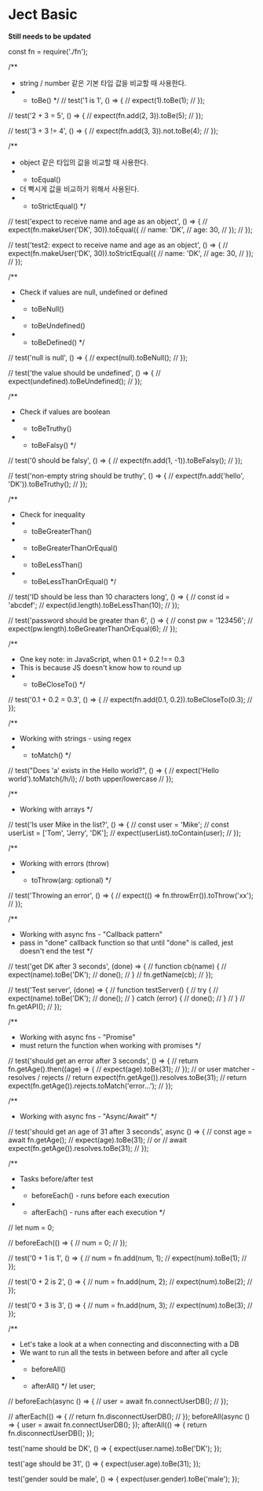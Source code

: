# Ject Basic

**Still needs to be updated**

const fn = require('./fn');

/**
 * string / number 같은 기본 타입 값을 비교할 때 사용한다.
 * - toBe()
 */
// test('1 is 1', () => {
//   expect(1).toBe(1);
// });

// test('2 + 3 = 5', () => {
//   expect(fn.add(2, 3)).toBe(5);
// });

// test('3 + 3 != 4', () => {
//   expect(fn.add(3, 3)).not.toBe(4);
// });

/**
 * object 같은 타입의 값을 비교할 때 사용한다.
 * - toEqual()
 * 더 빡시게 값을 비교하기 위해서 사용된다.
 * - toStrictEqual()
 */

// test('expect to receive name and age as an object', () => {
//   expect(fn.makeUser('DK', 30)).toEqual({
//     name: 'DK',
//     age: 30,
//   });
// });

// test('test2: expect to receive name and age as an object', () => {
//   expect(fn.makeUser('DK', 30)).toStrictEqual({
//     name: 'DK',
//     age: 30,
//   });
// });

/**
 * Check if values are null, undefined or defined
 * - toBeNull()
 * - toBeUndefined()
 * - toBeDefined()
 */

// test('null is null', () => {
//   expect(null).toBeNull();
// });

// test('the value should be undefined', () => {
//   expect(undefined).toBeUndefined();
// });

/**
 * Check if values are boolean
 * - toBeTruthy()
 * - toBeFalsy()
 */

// test('0 should be falsy', () => {
//   expect(fn.add(1, -1)).toBeFalsy();
// });

// test('non-empty string should be truthy', () => {
//   expect(fn.add('hello', 'DK')).toBeTruthy();
// });

/**
 * Check for inequality
 * - toBeGreaterThan()
 * - toBeGreaterThanOrEqual()
 * - toBeLessThan()
 * - toBeLessThanOrEqual()
 */

// test('ID should be less than 10 characters long', () => {
//   const id = 'abcdef';
//   expect(id.length).toBeLessThan(10);
// });

// test('password should be greater than 6', () => {
//   const pw = '123456';
//   expect(pw.length).toBeGreaterThanOrEqual(6);
// });

/**
 * One key note: in JavaScript, when 0.1 + 0.2 !== 0.3
 * This is because JS doesn't know how to round up
 * - toBeCloseTo()
 */

// test('0.1 + 0.2 = 0.3', () => {
//   expect(fn.add(0.1, 0.2)).toBeCloseTo(0.3);
// });

/**
 * Working with strings - using regex
 * - toMatch()
 */

// test("Does 'a' exists in the Hello world?", () => {
//   expect('Hello world').toMatch(/h/i); // both upper/lowercase
// });

/**
 * Working with arrays
 */

// test('Is user Mike in the list?', () => {
//   const user = 'Mike';
//   const userList = ['Tom', 'Jerry', 'DK'];
//   expect(userList).toContain(user);
// });

/**
 * Working with errors (throw)
 * - toThrow(arg: optional)
 */

// test('Throwing an error', () => {
//   expect(() => fn.throwErr()).toThrow('xx');
// });

/**
 * Working with async fns - "Callback pattern"
 * pass in "done" callback function so that until "done" is called, jest doesn't end the test
 */

// test('get DK after 3 seconds', (done) => {
//   function cb(name) {
//     expect(name).toBe('DK');
//     done();
//   }
//   fn.getName(cb);
// });

// test('Test server', (done) => {
//   function testServer() {
//     try {
//       expect(name).toBe('DK');
//       done();
//     } catch (error) {
//       done();
//     }
//   }
//   fn.getAPI();
// });

/**
 * Working with async fns - "Promise"
 * must return the function when working with promises
 */

// test('should get an error after 3 seconds', () => {
//   return fn.getAge().then((age) => {
//     expect(age).toBe(31);
//   });
// or user matcher - resolves / rejects
//   return expect(fn.getAge()).resolves.toBe(31);
//   return expect(fn.getAge()).rejects.toMatch('error...');
// });

/**
 * Working with async fns - "Async/Await"
 */

// test('should get an age of 31 after 3 seconds', async () => {
//   const age = await fn.getAge();
//   expect(age).toBe(31);
// or
//   await expect(fn.getAge()).resolves.toBe(31);
// });

/**
 * Tasks before/after test
 * - beforeEach() - runs before each execution
 * - afterEach() - runs after each execution
 */

// let num = 0;

// beforeEach(() => {
//   num = 0;
// });

// test('0 + 1 is 1', () => {
//   num = fn.add(num, 1);
//   expect(num).toBe(1);
// });

// test('0 + 2 is 2', () => {
//   num = fn.add(num, 2);
//   expect(num).toBe(2);
// });

// test('0 + 3 is 3', () => {
//   num = fn.add(num, 3);
//   expect(num).toBe(3);
// });

/**
 * Let's take a look at a when connecting and disconnecting with a DB
 * We want to run all the tests in between before and after all cycle
 * - beforeAll()
 * - afterAll()
 */
let user;

// beforeEach(async () => {
//   user = await fn.connectUserDB();
// });

// afterEach(() => {
//   return fn.disconnectUserDB();
// });
beforeAll(async () => {
  user = await fn.connectUserDB();
});
afterAll(() => {
  return fn.disconnectUserDB();
});

test('name should be DK', () => {
  expect(user.name).toBe('DK');
});

test('age should be 31', () => {
  expect(user.age).toBe(31);
});

test('gender sould be male', () => {
  expect(user.gender).toBe('male');
});
